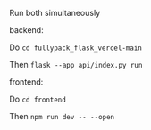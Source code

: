 Run both simultaneously

backend:

Do `cd fullypack_flask_vercel-main`

Then `flask --app api/index.py run`

frontend:

Do `cd frontend`

Then `npm run dev -- --open`

